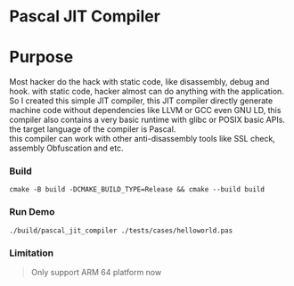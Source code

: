 # Pascal JIT Compiler

# Purpose
Most hacker do the hack with static code, like disassembly, debug and hook.
with static code, hacker almost can do anything with the application.  
So I created this simple JIT compiler, this JIT compiler directly generate machine code without dependencies like LLVM or GCC even GNU LD, this compiler also contains a very basic runtime with glibc or POSIX basic APIs.  
the target language of the compiler is Pascal.  
this compiler can work with other anti-disassembly tools like SSL check, assembly Obfuscation and etc.

### Build
`cmake -B build -DCMAKE_BUILD_TYPE=Release && cmake --build build`
### Run Demo
`./build/pascal_jit_compiler ./tests/cases/helloworld.pas`
### Limitation
> Only support ARM 64 platform now
